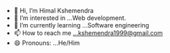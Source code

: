 - 👋 Hi, I’m Himal Kshemendra
- 👀 I’m interested in ...Web development.
- 🌱 I’m currently learning ...Software engineering
- 📫 How to reach me ...kshemendra1999@gmail.com
- 😄 Pronouns: ...He/Him


<!---
Kshemendra99/Kshemendra99 is a ✨ special ✨ repository because its `README.md` (this file) appears on your GitHub profile.
You can click the Preview link to take a look at your changes.
--->
